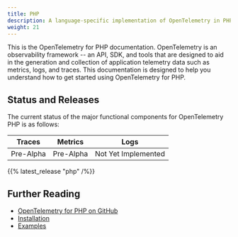```yaml
---
title: PHP
description: A language-specific implementation of OpenTelemetry in PHP.
weight: 21
---
```


This is the OpenTelemetry for PHP documentation. OpenTelemetry is an
observability framework -- an API, SDK, and tools that are designed to aid in
the generation and collection of application telemetry data such as metrics,
logs, and traces. This documentation is designed to help you understand how to
get started using OpenTelemetry for PHP.

## Status and Releases

The current status of the major functional components for OpenTelemetry PHP is
as follows:

| Traces    | Metrics   | Logs                |
| -------   | -------   | -------             |
| Pre-Alpha | Pre-Alpha | Not Yet Implemented |

{{% latest_release "php" /%}}

## Further Reading

- [OpenTelemetry for PHP on GitHub](https://github.com/open-telemetry/opentelemetry-php)
- [Installation](https://github.com/open-telemetry/opentelemetry-php#installation)
- [Examples](https://github.com/open-telemetry/opentelemetry-php#examples)
